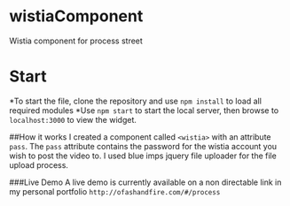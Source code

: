# wistiaComponent
Wistia component for process street

# Start
*To start the file, clone the repository and use `npm install` to load all required modules
*Use `npm start` to start the local server, then browse to `localhost:3000` to view the widget.

##How it works
I created a component called `<wistia>` with an attribute `pass`. The `pass` attribute
contains the password for the wistia account you wish to post the video to.
I used blue imps jquery file uploader for the file upload process.

###Live Demo
A live demo is currently available on a non directable link in my personal portfolio
`http://ofashandfire.com/#/process`
